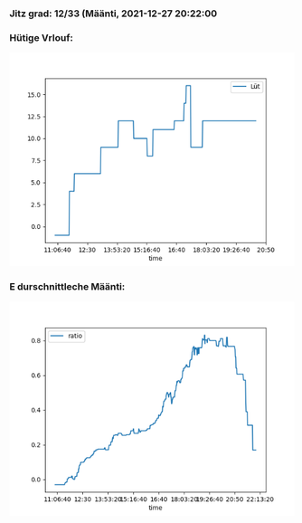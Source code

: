 ### Jitz grad: 12/33 (Määnti, 2021-12-27 20:22:00

### Hütige Vrlouf:
![Graph](Today.png)

### E durschnittleche Määnti:
![Graph](Määnti.png)